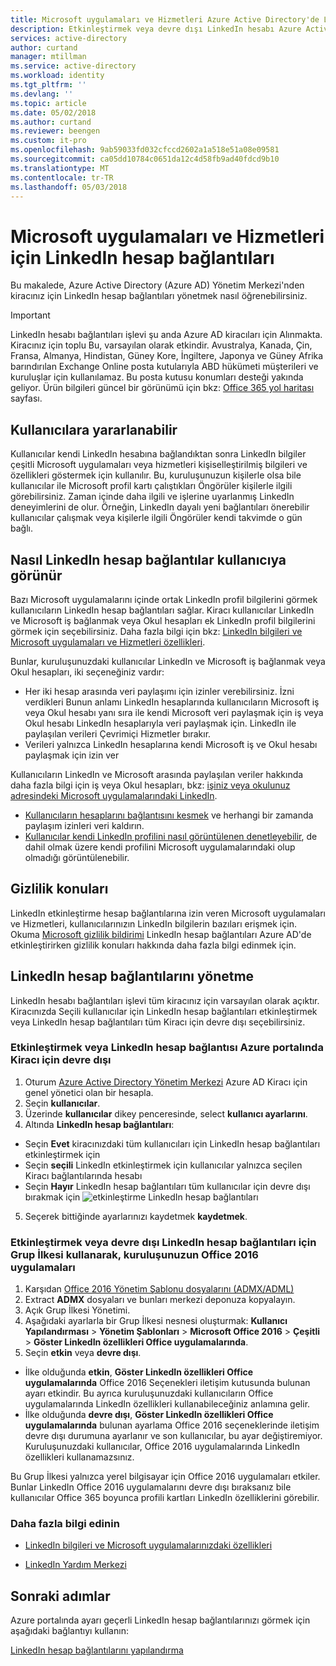```yaml
---
title: Microsoft uygulamaları ve Hizmetleri Azure Active Directory'de LinkedIn bağlantılarında etkinleştirme | Microsoft Docs
description: Etkinleştirmek veya devre dışı LinkedIn hesabı Azure Active Directory'de Microsoft uygulamaları bağlantılarında açıklanmaktadır
services: active-directory
author: curtand
manager: mtillman
ms.service: active-directory
ms.workload: identity
ms.tgt_pltfrm: ''
ms.devlang: ''
ms.topic: article
ms.date: 05/02/2018
ms.author: curtand
ms.reviewer: beengen
ms.custom: it-pro
ms.openlocfilehash: 9ab59033fd032cfccd2602a1a518e51a08e09581
ms.sourcegitcommit: ca05dd10784c0651da12c4d58fb9ad40fdcd9b10
ms.translationtype: MT
ms.contentlocale: tr-TR
ms.lasthandoff: 05/03/2018
---
```

# <a name="linkedin-account-connections-for-microsoft-apps-and-services"></a>Microsoft uygulamaları ve Hizmetleri için LinkedIn hesap bağlantıları
Bu makalede, Azure Active Directory (Azure AD) Yönetim Merkezi'nden kiracınız için LinkedIn hesap bağlantıları yönetmek nasıl öğrenebilirsiniz. 

> [!IMPORTANT]
> LinkedIn hesabı bağlantıları işlevi şu anda Azure AD kiracıları için Alınmakta. Kiracınız için toplu Bu, varsayılan olarak etkindir. Avustralya, Kanada, Çin, Fransa, Almanya, Hindistan, Güney Kore, İngiltere, Japonya ve Güney Afrika barındırılan Exchange Online posta kutularıyla ABD hükümeti müşterileri ve kuruluşlar için kullanılamaz. Bu posta kutusu konumları desteği yakında geliyor.  Ürün bilgileri güncel bir görünümü için bkz: [Office 365 yol haritası](https://products.office.com/business/office-365-roadmap?filters=%26freeformsearch=linkedin#abc) sayfası.

## <a name="benefit-to-users"></a>Kullanıcılara yararlanabilir
Kullanıcılar kendi LinkedIn hesabına bağlandıktan sonra LinkedIn bilgiler çeşitli Microsoft uygulamaları veya hizmetleri kişiselleştirilmiş bilgileri ve özellikleri göstermek için kullanılır. Bu, kuruluşunuzun kişilerle olsa bile kullanıcılar ile Microsoft profil kartı çalıştıkları Öngörüler kişilerle ilgili görebilirsiniz. Zaman içinde daha ilgili ve işlerine uyarlanmış LinkedIn deneyimlerini de olur. Örneğin, LinkedIn dayalı yeni bağlantıları önerebilir kullanıcılar çalışmak veya kişilerle ilgili Öngörüler kendi takvimde o gün bağlı.

## <a name="how-linkedin-account-connections-appear-to-the-user"></a>Nasıl LinkedIn hesap bağlantılar kullanıcıya görünür
Bazı Microsoft uygulamalarını içinde ortak LinkedIn profil bilgilerini görmek kullanıcıların LinkedIn hesap bağlantıları sağlar. Kiracı kullanıcılar LinkedIn ve Microsoft iş bağlanmak veya Okul hesapları ek LinkedIn profil bilgilerini görmek için seçebilirsiniz. Daha fazla bilgi için bkz: [LinkedIn bilgileri ve Microsoft uygulamaları ve Hizmetleri özellikleri](https://go.microsoft.com/fwlink/?linkid=850740).

Bunlar, kuruluşunuzdaki kullanıcılar LinkedIn ve Microsoft iş bağlanmak veya Okul hesapları, iki seçeneğiniz vardır: 
* Her iki hesap arasında veri paylaşımı için izinler verebilirsiniz. İzni verdikleri Bunun anlamı LinkedIn hesaplarında kullanıcıların Microsoft iş veya Okul hesabı yanı sıra ile kendi Microsoft veri paylaşmak için iş veya Okul hesabı LinkedIn hesaplarıyla veri paylaşmak için. LinkedIn ile paylaşılan verileri Çevrimiçi Hizmetler bırakır. 
* Verileri yalnızca LinkedIn hesaplarına kendi Microsoft iş ve Okul hesabı paylaşmak için izin ver

Kullanıcıların LinkedIn ve Microsoft arasında paylaşılan veriler hakkında daha fazla bilgi için iş veya Okul hesapları, bkz: [işiniz veya okulunuz adresindeki Microsoft uygulamalarındaki LinkedIn](https://www.linkedin.com/help/linkedin/answer/84077). 
* [Kullanıcıların hesaplarını bağlantısını kesmek](https://www.linkedin.com/help/linkedin/answer/85097) ve herhangi bir zamanda paylaşım izinleri veri kaldırın. 
* [Kullanıcılar kendi LinkedIn profilini nasıl görüntülenen denetleyebilir](https://www.linkedin.com/help/linkedin/answer/83), de dahil olmak üzere kendi profilini Microsoft uygulamalarındaki olup olmadığı görüntülenebilir.

## <a name="privacy-considerations"></a>Gizlilik konuları
LinkedIn etkinleştirme hesap bağlantılarına izin veren Microsoft uygulamaları ve Hizmetleri, kullanıcılarınızın LinkedIn bilgilerin bazıları erişmek için. Okuma [Microsoft gizlilik bildirimi](https://privacy.microsoft.com/privacystatement/) LinkedIn hesap bağlantıları Azure AD'de etkinleştirirken gizlilik konuları hakkında daha fazla bilgi edinmek için. 

## <a name="manage-linkedin-account-connections"></a>LinkedIn hesap bağlantılarını yönetme
LinkedIn hesabı bağlantıları işlevi tüm kiracınız için varsayılan olarak açıktır. Kiracınızda Seçili kullanıcılar için LinkedIn hesap bağlantıları etkinleştirmek veya LinkedIn hesap bağlantıları tüm Kiracı için devre dışı seçebilirsiniz. 

### <a name="enable-or-disable-linkedin-account-connection-for-your-tenant-in-the-azure-portal"></a>Etkinleştirmek veya LinkedIn hesap bağlantısı Azure portalında Kiracı için devre dışı

1. Oturum [Azure Active Directory Yönetim Merkezi](https://aad.portal.azure.com/) Azure AD Kiracı için genel yönetici olan bir hesapla.
2. Seçin **kullanıcılar**.
3. Üzerinde **kullanıcılar** dikey penceresinde, select **kullanıcı ayarlarını**.
4. Altında **LinkedIn hesap bağlantıları**:
  * Seçin **Evet** kiracınızdaki tüm kullanıcıları için LinkedIn hesap bağlantıları etkinleştirmek için
  * Seçin **seçili** LinkedIn etkinleştirmek için kullanıcılar yalnızca seçilen Kiracı bağlantılarında hesabı
  * Seçin **Hayır** LinkedIn hesap bağlantıları tüm kullanıcılar için devre dışı bırakmak için ![etkinleştirme LinkedIn hesap bağlantıları](./media/linkedin-integration/LinkedIn-integration.png)
5. Seçerek bittiğinde ayarlarınızı kaydetmek **kaydetmek**.

### <a name="enable-or-disable-linkedin-account-connections-for-your-organizations-office-2016-apps-using-group-policy"></a>Etkinleştirmek veya devre dışı LinkedIn hesap bağlantıları için Grup İlkesi kullanarak, kuruluşunuzun Office 2016 uygulamaları

1. Karşıdan [Office 2016 Yönetim Şablonu dosyalarını (ADMX/ADML)](https://www.microsoft.com/download/details.aspx?id=49030)
2. Extract **ADMX** dosyaları ve bunları merkezi deponuza kopyalayın.
3. Açık Grup İlkesi Yönetimi.
4. Aşağıdaki ayarlarla bir Grup İlkesi nesnesi oluşturmak: **Kullanıcı Yapılandırması** > **Yönetim Şablonları** > **Microsoft Office 2016**  >  **Çeşitli** > **Göster LinkedIn özellikleri Office uygulamalarında**.
5. Seçin **etkin** veya **devre dışı**.
  * İlke olduğunda **etkin**, **Göster LinkedIn özellikleri Office uygulamalarında** Office 2016 Seçenekleri iletişim kutusunda bulunan ayarı etkindir. Bu ayrıca kuruluşunuzdaki kullanıcıların Office uygulamalarında LinkedIn özellikleri kullanabileceğiniz anlamına gelir.
  * İlke olduğunda **devre dışı**, **Göster LinkedIn özellikleri Office uygulamalarında** bulunan ayarlama Office 2016 seçeneklerinde iletişim devre dışı durumuna ayarlanır ve son kullanıcılar, bu ayar değiştiremiyor. Kuruluşunuzdaki kullanıcılar, Office 2016 uygulamalarında LinkedIn özellikleri kullanamazsınız. 

Bu Grup İlkesi yalnızca yerel bilgisayar için Office 2016 uygulamaları etkiler. Bunlar LinkedIn Office 2016 uygulamalarını devre dışı bıraksanız bile kullanıcılar Office 365 boyunca profili kartları LinkedIn özelliklerini görebilir. 

### <a name="learn-more"></a>Daha fazla bilgi edinin 
* [LinkedIn bilgileri ve Microsoft uygulamalarınızdaki özellikleri](https://go.microsoft.com/fwlink/?linkid=850740)

* [LinkedIn Yardım Merkezi](https://www.linkedin.com/help/linkedin)

## <a name="next-steps"></a>Sonraki adımlar
Azure portalında ayarı geçerli LinkedIn hesap bağlantılarınızı görmek için aşağıdaki bağlantıyı kullanın:

[LinkedIn hesap bağlantılarını yapılandırma](https://aad.portal.azure.com/#blade/Microsoft_AAD_IAM/UserManagementMenuBlade/UserSettings) 